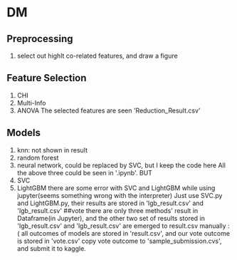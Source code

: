 # DM
## Preprocessing
1. select out highlt co-related features, and draw a figure
## Feature Selection
1. CHI
2. Multi-Info
3. ANOVA
The selected features are seen 'Reduction_Result.csv'
## Models
1. knn: not shown in result
2. random forest
3. neural network, could be replaced by SVC, but I keep the code here
All the above three could be seen in '.ipynb'. BUT 
5. SVC
6. LightGBM
there are some error with SVC and LightGBM while using jupyter(seems something wrong with the interpreter)
Just use SVC.py and LightGBM.py, their results are stored in 'lgb_result.csv' and 'lgb_result.csv'
##vote
there are only three methods' result in Dataframe(in Jupyter), and the other two set of results stored in 'lgb_result.csv' and 'lgb_result.csv' are emerged to result.csv manually :(
all outcomes of models are stored in 'result.csv', and our vote outcome is stored in 'vote.csv'
copy vote outcome to 'sample_submission.cvs', and submit it to kaggle.
